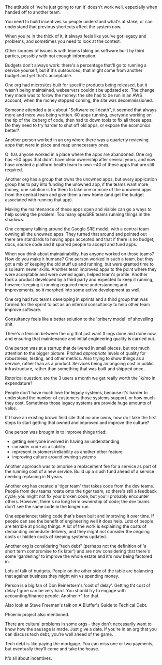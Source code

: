 The attitude of 'we're just going to run it' doesn't work well,
especially when handed off to another team.

You need to build incentives so people understand what's at stake, or
can understand that previous shortcuts affect the system now.

When you're in the thick of it, it always feels like you've got legacy
and problems, and sometimes you need to look at the context.

Other sources of issues is with teams taking on software built by
third parties, possibly with not enough information.

Budgets don't always work: there's a percentage that'll go to running
a service yourself, but if it's outsourced, that might come from
another budget and yet that's acceptable.

One org had microsites built for specific products being released, but
it wasn't being maintained, webservers couldn't be updated etc.
The change they made was to follow the money: the site had to be run
in an AWS account, when the money stopped coming, the site was
decommissioned. 

Someone attended a talk about "Software cell death", it seemed that
always more and more was being written. 60 apps running, everyone
working on the tip of the iceberg of code, then had to down tools to
fix all those apps.
Do they need to try harder to shut off old apps, or expose the
ecomonics better?

Another person worked in an org where there was a quarterly reviewing
apps that were in place and reap unnecessary ones.

Q: has anyone worked in a place where the apps are abandoned.
One org has ~50 apps that didn't have clear ownership after several
years, and now have created a platform health team to own ~40 of these
apps that are still required.

Another org has a group that owns the unowned apps, but every
application group has to pay into funding the unowned app, if the
teams want more money, one solution is for them to take one or more of
the unowned apps from the central team and give them a new home (and
get the budget associated with running that app).

Making the maintenance of these apps open and visible can go a ways to
help solving the problem. Too many ops/SRE teams running things in the
shadows.

One company talking around the Google SRE model, with a central team
owning all the unowned apps. They turned that around and pointed out
there are standards to having apps accepted and that if there is no
budget, docs, source code and it spurred people to accept and fund
apps.

When you think about maintainability, has anyone worked on those
teams? How do you make it humane?
One person worked in such a team, but they got a mix of keeping the
old stuff up and running, but were granted time to also learn newer
skills.
Another team improved apps to the point where they were acceptable and
were owned again, helped team's profile.
Another took a product developed by a third party and expected to keep
it running, however keeping it running required more understanding and
improvements, so it morphed into some active development as well,

One org had two teams developing in sprints and a third group that was
formed for the sprint to act as an internal consultancy to help other
team improve software.

Consultancy feels like a better solution to the 'bribery model' of
shovelling shit.

There's a tension between the org that just want things done and done
now, and ensuring that maintenance and initial engineering quality is
carried out.

One person was at a startup that delivered in small pieces, but not
much attention to the bigger picture. Pitched _appropriate_ levels of
quality for robustness, testing, and other metrics. Also trying to
show things as a service, rather than as a product. Services being an
ongoing cost in public infrastructure, rather than something that was
built and shipped once.

Retorical question: are the 3 users a month we get really worth the
1k/mo in expendature?

People don't have much love for legacy systems, because it's harder to
understand the number of customers those systems support, or how much
they cost.
Sometimes those legacy systems are provide huge amounts of value.

If I have an existing brown field site that no one owns, how do I take
the first steps to start getting that owned and improved and improve
the culture?

One person was brought in to improve things tried:

- getting everyone involved in having an understanding
- consider code as a liability
- represent customers/reliability as another other feature
- improving culture around owning systems

Another approach was to amorise a replacement fee for a service as
part of the running cost of a new service. Build up a slush fund ahead
of a service needing replacing in N years.

Another org has created a 'tiger team' that takes code from the dev
teams. People from dev teams rotate onto the tiger team, so there's
still a feedback cycle; you might not fix your broken code, but you'll
probably encounter others.
However, there's no long term ownership of code; the dev teams don't
see the same code in the longer run.

One experience: taking code that's been built and improving it over
time. If people can see the benefit of engineering well it does help.
Lots of people are terrible at pricing things. A lot of the work is
explaining the costs of demanding immediate delivery, and they might
not consider the ongoing costs or hidden costs of keeping systems
updated.

Another org is considering "tech debt" (perhaps not the definition of
'a short term compromise to fix later') and are now considering that
there's some 'gardening' to improve the whole estate and it's now
being factored in.

Lots of talk of budgets. People on the other side of the table are
balancing that against business they might win vs spending money.

Person is a big fan of Don Reinertsen's 'cost of delay'. Getting tht
cost of delay figure can be very hard. You should try to engage with
accounting/finance people.  Another +1 for that.

Also look at Steve Freeman's talk on A Bluffer's Guide to Techical
Debt.

Phoenix project also mentioned.

There are cultural problems in some orgs - they don't necessarily want
to know how the sausage is made. Just give a date.
If you're in an org that you can discuss tech debt, you're well ahead
of the game.

Tech debt is like paying the mortgage. You can miss one or two
payments, but eventually they'll come and take the house.

It's all about incentives.
